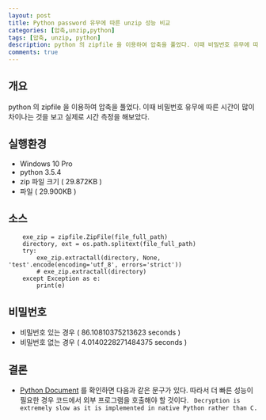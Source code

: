 ```yaml
---
layout: post
title: Python password 유무에 따른 unzip 성능 비교
categories: [압축,unzip,python]
tags: [압축, unzip, python]
description: python 의 zipfile 을 이용하여 압축을 풀었다. 이때 비밀번호 유무에 따른 시간 측정을 해보았다.
comments: true
---
```


## 개요
python 의 zipfile 을 이용하여 압축을 풀었다. 이때 비밀번호 유무에 따른 시간이 많이 차이나는 것을 보고 실제로 시간 측정을 해보았다.  

## 실행환경
- Windows 10 Pro
- python 3.5.4
- zip 파일 크기 ( 29.872KB ) 
- 파일 ( 29.900KB )

## 소스
```
    exe_zip = zipfile.ZipFile(file_full_path)
    directory, ext = os.path.splitext(file_full_path)
    try:
        exe_zip.extractall(directory, None, 'test'.encode(encoding='utf_8', errors='strict'))
        # exe_zip.extractall(directory)
    except Exception as e:
        print(e)
```

## 비밀번호
- 비밀번호 있는 경우 ( 86.10810375213623 seconds )
- 비밀번호 없는 경우 ( 4.0140228271484375 seconds )

## 결론
- [Python Document](https://docs.python.org/3.5/library/zipfile.html) 를 확인하면 다음과 같은 문구가 있다. 따라서 더 빠른 성능이 필요한 경우 코드에서 외부 프로그램을 호출해야 할 것이다.
` 
Decryption is extremely slow as it is implemented in native Python rather than C.
 `
